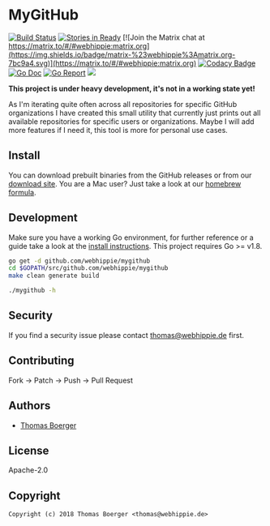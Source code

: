 # MyGitHub

[![Build Status](http://github.dronehippie.de/api/badges/webhippie/mygithub/status.svg)](http://github.dronehippie.de/webhippie/mygithub)
[![Stories in Ready](https://badge.waffle.io/webhippie/mygithub.svg?label=ready&title=Ready)](http://waffle.io/webhippie/mygithub)
[![Join the Matrix chat at https://matrix.to/#/#webhippie:matrix.org](https://img.shields.io/badge/matrix-%23webhippie%3Amatrix.org-7bc9a4.svg)](https://matrix.to/#/#webhippie:matrix.org)
[![Codacy Badge](https://api.codacy.com/project/badge/Grade/834ea4bc5aa24dfebebb203fd26f45f8)](https://www.codacy.com/app/webhippie/mygithub?utm_source=github.com&amp;utm_medium=referral&amp;utm_content=webhippie/mygithub&amp;utm_campaign=Badge_Grade)
[![Go Doc](https://godoc.org/github.com/webhippie/mygithub?status.svg)](http://godoc.org/github.com/webhippie/mygithub)
[![Go Report](http://goreportcard.com/badge/github.com/webhippie/mygithub)](http://goreportcard.com/report/github.com/webhippie/mygithub)
[![](https://images.microbadger.com/badges/image/tboerger/mygithub.svg)](http://microbadger.com/images/tboerger/mygithub "Get your own image badge on microbadger.com")

**This project is under heavy development, it's not in a working state yet!**

As I'm iterating quite often across all repositories for specific GitHub organizations I have created this small utility that currently just prints out all available repositories for specific users or organizations. Maybe I will add more features if I need it, this tool is more for personal use cases.


## Install

You can download prebuilt binaries from the GitHub releases or from our [download site](http://dl.webhippie.de/misc/mygithub). You are a Mac user? Just take a look at our [homebrew formula](https://github.com/webhippie/homebrew-webhippie).


## Development

Make sure you have a working Go environment, for further reference or a guide take a look at the [install instructions](http://golang.org/doc/install.html). This project requires Go >= v1.8.

```bash
go get -d github.com/webhippie/mygithub
cd $GOPATH/src/github.com/webhippie/mygithub
make clean generate build

./mygithub -h
```


## Security

If you find a security issue please contact thomas@webhippie.de first.


## Contributing

Fork -> Patch -> Push -> Pull Request


## Authors

* [Thomas Boerger](https://github.com/tboerger)


## License

Apache-2.0


## Copyright

```
Copyright (c) 2018 Thomas Boerger <thomas@webhippie.de>
```
